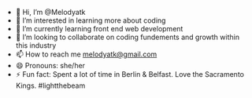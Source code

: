 - 👋 Hi, I’m @Melodyatk
- 👀 I’m interested in learning more about coding
- 🌱 I’m currently learning front end web development
- 💞️ I’m looking to collaborate on coding fundements and growth within this industry
- 📫 How to reach me melodyatk@gmail.com
- 😄 Pronouns: she/her
- ⚡ Fun fact: Spent a lot of time in Berlin & Belfast.  Love the Sacramento Kings.  #lightthebeam
  

<!---
Melodyatk/Melodyatk is a ✨ special ✨ repository because its `README.md` (this file) appears on your GitHub profile.
You can click the Preview link to take a look at your changes.
--->
